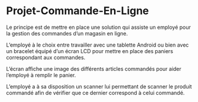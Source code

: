 # Projet-Commande-En-Ligne

Le principe est de mettre en place une solution qui assiste un employé pour la gestion des commandes d’un magasin en ligne.

L’employé à le choix entre travailler avec une tablette Android ou bien avec un bracelet équipé d’un écran LCD pour mettre en place des paniers correspondant aux commandes. 

L’écran affiche une image des différents articles commandés pour aider l’employé à remplir le panier.

L’employé a à sa disposition un scanner lui permettant de scanner le produit commandé afin de vérifier que ce dernier correspond à celui commandé.

